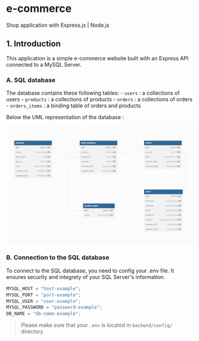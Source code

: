 # e-commerce

Shop application with Express.js | Node.js

## 1. Introduction

This application is a simple e-commerce website built with an Express API connected to a MySQL Server.

### A. SQL database

The database contains these following tables: - `users` : a collections of users - `products` : a collections of products - `orders` : a collections of orders - `orders_items` : a binding table of orders and products

Below the UML representation of the database :

![UML SCHEMA](backend/resources/uml_db_e-commerce.png)

### B. Connection to the SQL database

To connect to the SQL database, you need to config your .env file.
It ensures security and integrety of your SQL Server's information.

```javascript
MYSQL_HOST = "host-example";
MYSQL_PORT = "port-example";
MYSQL_USER = "user-example";
MYSQL_PASSWORD = "password-example";
DB_NAME = "db-name-example";
```

> Please make sure that your `.env` is located in `backend/config/` directory

